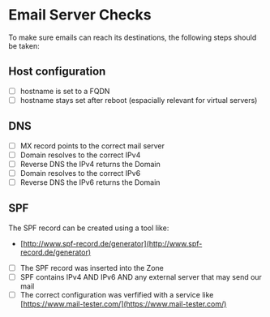 # Email Server Checks

To make sure emails can reach its destinations, the following steps should be taken:

## Host configuration
- [ ] hostname is set to a FQDN
- [ ] hostname stays set after reboot (espacially relevant for virtual servers)

## DNS
- [ ] MX record points to the correct mail server
- [ ] Domain resolves to the correct IPv4
- [ ] Reverse DNS the IPv4 returns the Domain
- [ ] Domain resolves to the correct IPv6
- [ ] Reverse DNS the IPv6 returns the Domain

## SPF
The SPF record can be created using a tool like:

- [http://www.spf-record.de/generator](http://www.spf-record.de/generator)

- [ ] The SPF record was inserted into the Zone
- [ ] SPF contains IPv4 AND IPv6 AND any external server that may send our mail
- [ ] The correct configuration was verfified with a service like [https://www.mail-tester.com/](https://www.mail-tester.com/)
